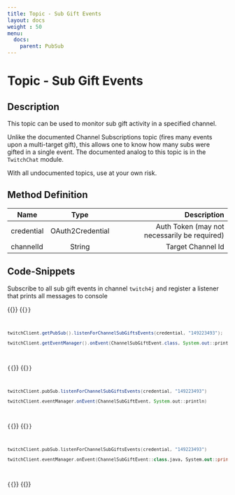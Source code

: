 ```yaml
---
title: Topic - Sub Gift Events
layout: docs
weight : 50
menu: 
  docs:
    parent: PubSub
---
```


# Topic - Sub Gift Events

## Description

This topic can be used to monitor sub gift activity in a specified channel.

Unlike the documented Channel Subscriptions topic (fires many events upon a multi-target gift), this allows one to know how many subs were gifted in a single event.
The documented analog to this topic is in the `TwitchChat` module.

With all undocumented topics, use at your own risk.

## Method Definition

| Name          | Type      | Description  |
| ------------- |:---------:| -----------------:|
| credential | OAuth2Credential | Auth Token (may not necessarily be required) |
| channelId | String | Target Channel Id |

## Code-Snippets

Subscribe to all sub gift events in channel `twitch4j` and register a listener that prints all messages to console

{{<codeblocks>}}
{{<code Java>}}
```java
twitchClient.getPubSub().listenForChannelSubGiftsEvents(credential, "149223493");

twitchClient.getEventManager().onEvent(ChannelSubGiftEvent.class, System.out::println);
```
{{</code>}}
{{<code Groovy>}}
```groovy
twitchClient.pubSub.listenForChannelSubGiftsEvents(credential, "149223493")

twitchClient.eventManager.onEvent(ChannelSubGiftEvent, System.out::println)
```
{{</code>}}
{{<code Kotlin>}}
```kotlin
twitchClient.pubSub.listenForChannelSubGiftsEvents(credential, "149223493")

twitchClient.eventManager.onEvent(ChannelSubGiftEvent::class.java, System.out::println)
```
{{</code>}}
{{</codeblocks>}}
